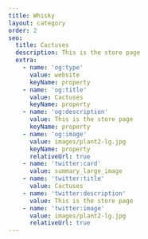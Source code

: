 ```yaml
---
title: Whisky
layout: category
order: 2
seo:
  title: Cactuses
  description: This is the store page
  extra:
    - name: 'og:type'
      value: website
      keyName: property
    - name: 'og:title'
      value: Cactuses
      keyName: property
    - name: 'og:description'
      value: This is the store page
      keyName: property
    - name: 'og:image'
      value: images/plant2-lg.jpg
      keyName: property
      relativeUrl: true
    - name: 'twitter:card'
      value: summary_large_image
    - name: 'twitter:title'
      value: Cactuses
    - name: 'twitter:description'
      value: This is the store page
    - name: 'twitter:image'
      value: images/plant2-lg.jpg
      relativeUrl: true
---
```

